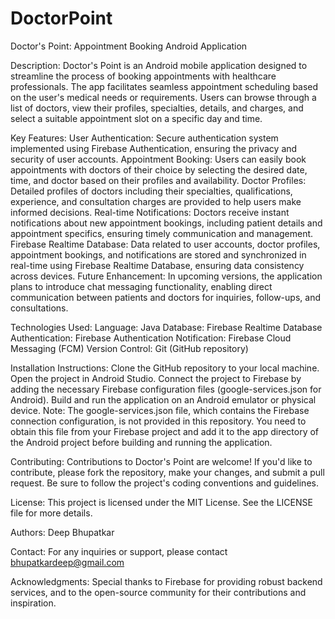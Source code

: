 # DoctorPoint

Doctor's Point: Appointment Booking Android Application

Description:
Doctor's Point is an Android mobile application designed to streamline the process of booking appointments with healthcare professionals. The app facilitates seamless appointment scheduling based on the user's medical needs or requirements. Users can browse through a list of doctors, view their profiles, specialties, details, and charges, and select a suitable appointment slot on a specific day and time.

Key Features:
User Authentication: Secure authentication system implemented using Firebase Authentication, ensuring the privacy and security of user accounts.
Appointment Booking: Users can easily book appointments with doctors of their choice by selecting the desired date, time, and doctor based on their profiles and availability.
Doctor Profiles: Detailed profiles of doctors including their specialties, qualifications, experience, and consultation charges are provided to help users make informed decisions.
Real-time Notifications: Doctors receive instant notifications about new appointment bookings, including patient details and appointment specifics, ensuring timely communication and management.
Firebase Realtime Database: Data related to user accounts, doctor profiles, appointment bookings, and notifications are stored and synchronized in real-time using Firebase Realtime Database, ensuring data consistency across devices.
Future Enhancement: In upcoming versions, the application plans to introduce chat messaging functionality, enabling direct communication between patients and doctors for inquiries, follow-ups, and consultations.

Technologies Used:
Language: Java
Database: Firebase Realtime Database
Authentication: Firebase Authentication
Notification: Firebase Cloud Messaging (FCM)
Version Control: Git (GitHub repository)

Installation Instructions:
Clone the GitHub repository to your local machine.
Open the project in Android Studio.
Connect the project to Firebase by adding the necessary Firebase configuration files (google-services.json for Android).
Build and run the application on an Android emulator or physical device.
Note: The google-services.json file, which contains the Firebase connection configuration, is not provided in this repository. You need to obtain this file from your Firebase project and add it to the app directory of the Android project before building and running the application.

Contributing:
Contributions to Doctor's Point are welcome! If you'd like to contribute, please fork the repository, make your changes, and submit a pull request. Be sure to follow the project's coding conventions and guidelines.

License:
This project is licensed under the MIT License. See the LICENSE file for more details.

Authors:
Deep Bhupatkar 

Contact:
For any inquiries or support, please contact bhupatkardeep@gmail.com

Acknowledgments:
Special thanks to Firebase for providing robust backend services, and to the open-source community for their contributions and inspiration.






